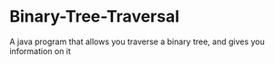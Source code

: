 # Binary-Tree-Traversal
A java program that allows you traverse a binary tree, and gives you information on it 
